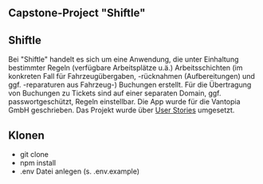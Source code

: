 ## Capstone-Project "Shiftle"

## Shiftle

Bei "Shiftle" handelt es sich um eine Anwendung, die unter Einhaltung bestimmter Regeln (verfügbare Arbeitsplätze u.ä.) Arbeitsschichten (im konkreten Fall für Fahrzeugübergaben, -rücknahmen (Aufbereitungen) und ggf. -reparaturen aus Fahrzeug-) Buchungen erstellt.
Für die Übertragung von Buchungen zu Tickets sind auf einer separaten Domain, ggf. passwortgeschützt, Regeln einstellbar.
Die App wurde für die Vantopia GmbH geschrieben.
Das Projekt wurde über [User Stories](https://view.monday.com/2108110040-3cfaa37032afc8c442d8b7994284c034?r=use1) umgesetzt.

## Klonen

- git clone
- npm install
- .env Datei anlegen (s. .env.example)
